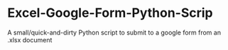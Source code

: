 # Excel-Google-Form-Python-Scrip
A small/quick-and-dirty Python script to submit to a google form from an .xlsx document
